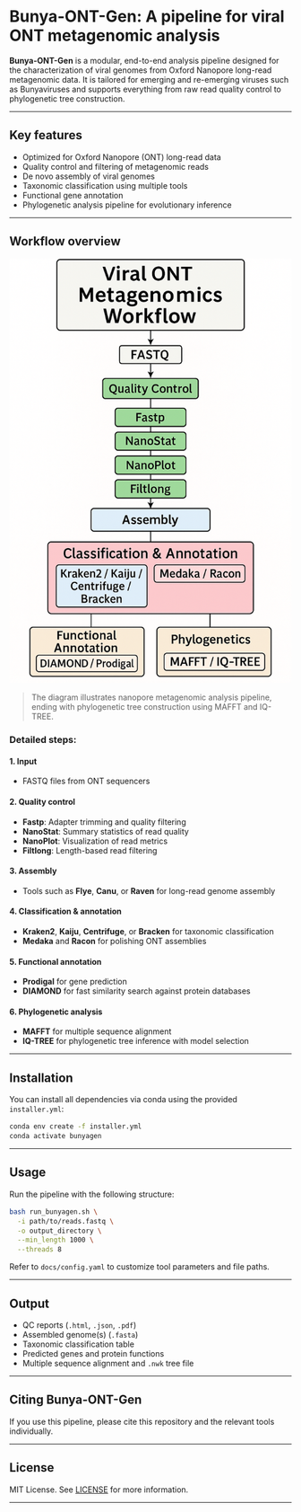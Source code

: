 
# Bunya-ONT-Gen: A pipeline for viral ONT metagenomic analysis

**Bunya-ONT-Gen** is a modular, end-to-end analysis pipeline designed for the characterization of viral genomes from Oxford Nanopore long-read metagenomic data. It is tailored for emerging and re-emerging viruses such as Bunyaviruses and supports everything from raw read quality control to phylogenetic tree construction.

---

## Key features

- Optimized for Oxford Nanopore (ONT) long-read data
- Quality control and filtering of metagenomic reads
- De novo assembly of viral genomes
- Taxonomic classification using multiple tools
- Functional gene annotation
- Phylogenetic analysis pipeline for evolutionary inference


---

## Workflow overview

![BunyaGen Workflow](BunyaGen_Workflow.png)

> The diagram illustrates nanopore metagenomic analysis pipeline, ending with phylogenetic tree construction using MAFFT and IQ-TREE.

### Detailed steps:

#### 1. **Input**
- FASTQ files from ONT sequencers

#### 2. **Quality control**
- **Fastp**: Adapter trimming and quality filtering
- **NanoStat**: Summary statistics of read quality
- **NanoPlot**: Visualization of read metrics
- **Filtlong**: Length-based read filtering

#### 3. **Assembly**
- Tools such as **Flye**, **Canu**, or **Raven** for long-read genome assembly

#### 4. **Classification & annotation**
- **Kraken2**, **Kaiju**, **Centrifuge**, or **Bracken** for taxonomic classification
- **Medaka** and **Racon** for polishing ONT assemblies

#### 5. **Functional annotation**
- **Prodigal** for gene prediction
- **DIAMOND** for fast similarity search against protein databases

#### 6. **Phylogenetic analysis**
- **MAFFT** for multiple sequence alignment
- **IQ-TREE** for phylogenetic tree inference with model selection

---

## Installation

You can install all dependencies via conda using the provided `installer.yml`:

```bash
conda env create -f installer.yml
conda activate bunyagen
```

---

## Usage

Run the pipeline with the following structure:

```bash
bash run_bunyagen.sh \
  -i path/to/reads.fastq \
  -o output_directory \
  --min_length 1000 \
  --threads 8
```

Refer to `docs/config.yaml` to customize tool parameters and file paths.

---

## Output

- QC reports (`.html`, `.json`, `.pdf`)
- Assembled genome(s) (`.fasta`)
- Taxonomic classification table
- Predicted genes and protein functions
- Multiple sequence alignment and `.nwk` tree file

---

## Citing Bunya-ONT-Gen

If you use this pipeline, please cite this repository and the relevant tools individually.

---

## License

MIT License. See [LICENSE](LICENSE) for more information.

---


